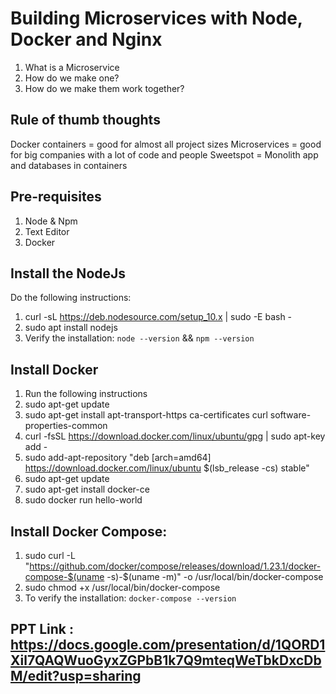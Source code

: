 # Building Microservices with Node, Docker and Nginx
1. What is a Microservice
2. How do we make one?
3. How do we make them work together?

## Rule of thumb thoughts
Docker containers = good for almost all project sizes
Microservices = good for big companies with a lot of code and people
Sweetspot = Monolith app and databases in containers

## Pre-requisites
1. Node & Npm 
2. Text Editor
3. Docker

## Install the NodeJs
Do the following instructions:
1. curl -sL https://deb.nodesource.com/setup_10.x | sudo -E bash -
2. sudo apt install nodejs
3. Verify the installation: `node --version` && `npm --version`

## Install Docker
1. Run the following instructions
2. sudo apt-get update
3. sudo apt-get install apt-transport-https ca-certificates curl software-properties-common
4. curl -fsSL https://download.docker.com/linux/ubuntu/gpg | sudo apt-key add -
5. sudo add-apt-repository "deb [arch=amd64] https://download.docker.com/linux/ubuntu $(lsb_release -cs) stable"
6. sudo apt-get update
7. sudo apt-get install docker-ce
8. sudo docker run hello-world

## Install Docker Compose:
1. sudo curl -L "https://github.com/docker/compose/releases/download/1.23.1/docker-compose-$(uname -s)-$(uname -m)" -o /usr/local/bin/docker-compose
2. sudo chmod +x /usr/local/bin/docker-compose
3. To verify the installation: `docker-compose --version`

## PPT Link : https://docs.google.com/presentation/d/1QORD1Xil7QAQWuoGyxZGPbB1k7Q9mteqWeTbkDxcDbM/edit?usp=sharing